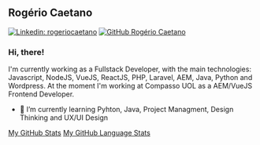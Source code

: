 ## Rogério Caetano

[![Linkedin: rogeriocaetano](https://img.shields.io/badge/-rogeriocaetano-blue?style=flat-square&logo=Linkedin&logoColor=white&link=https://www.linkedin.com/in/rogeriocaetano/)](https://www.linkedin.com/in/rogeriocaetano/)
[![GitHub Rogério Caetano](https://img.shields.io/github/followers/cataua?label=follow&style=social)](https://github.com/cataua)

### Hi, there!

I'm currently working as a Fullstack Developer, with the main technologies: Javascript, NodeJS, VueJS, ReactJS, PHP, Laravel, AEM, Java, Python and Wordpress. At the moment I'm working at Compasso UOL as a AEM/VueJS Frontend Developer.

- 🌱 I’m currently learning Pyhton, Java, Project Managment, Design Thinking and UX/UI Design

[My GitHub Stats](https://github-readme-stats.vercel.app/api/?username=cataua&count_private=true&theme=tokyonight&showicons=true)
[My GitHub Language Stats](https://github-readme-stats.vercel.app/api/top-langs/?username=cataua&langs_count=5&theme=tokyonight)

